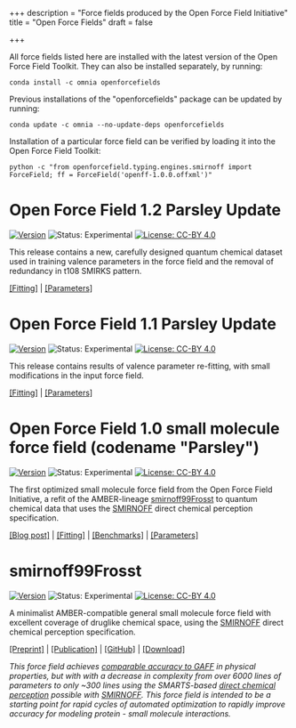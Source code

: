+++
description = "Force fields produced by the Open Force Field Initiative"
title = "Open Force Fields"
draft = false

+++

All force fields listed here are installed with the latest version of the Open Force Field Toolkit. They can also be installed separately, by running:
```
conda install -c omnia openforcefields
```

Previous installations of the "openforcefields" package can be updated by running:
```
conda update -c omnia --no-update-deps openforcefields
```

Installation of a particular force field can be verified by loading it into the Open Force Field Toolkit:
```
python -c "from openforcefield.typing.engines.smirnoff import ForceField; ff = ForceField('openff-1.0.0.offxml')"
```

<a id="parsley120"></a>
# Open Force Field 1.2 Parsley Update

[![Version](https://img.shields.io/badge/release-1.2.0-BLUE.svg)](https://github.com/openforcefield/openforcefield-forcebalance/releases/tag/v1.2.0)
![Status: Experimental](https://img.shields.io/badge/status-benchmarked-green.svg?style=flat)
[![License: CC-BY 4.0](https://img.shields.io/github/license/openforcefield/openforcefields.svg?style=flat)](https://creativecommons.org/licenses/by/4.0/)


This release contains a new, carefully designed quantum chemical dataset used in training valence parameters in the force field and the removal of redundancy in t108 SMIRKS pattern.


[[Fitting]](https://github.com/openforcefield/openforcefield-forcebalance/releases/tag/v1.2.0) |
[[Parameters]](https://github.com/openforcefield/openforcefields/tree/1.2.0/openforcefields/offxml)


<a id="parsley110"></a>
# Open Force Field 1.1 Parsley Update

[![Version](https://img.shields.io/badge/release-1.1.0-BLUE.svg)](https://github.com/openforcefield/openforcefield-forcebalance/releases/tag/v1.1.0)
![Status: Experimental](https://img.shields.io/badge/status-benchmarked-green.svg?style=flat)
[![License: CC-BY 4.0](https://img.shields.io/github/license/openforcefield/openforcefields.svg?style=flat)](https://creativecommons.org/licenses/by/4.0/)

This release contains results of valence parameter re-fitting, with small modifications in the input force field. 

[[Fitting]](https://github.com/openforcefield/openforcefield-forcebalance/releases/tag/v1.1.0) |
[[Parameters]](https://github.com/openforcefield/openforcefields/tree/1.1.0/openforcefields/offxml)



<a id="parsley100"></a>
# Open Force Field 1.0 small molecule force field (codename "Parsley")

[![Version](https://img.shields.io/badge/release-1.0.0-BLUE.svg)](https://github.com/openforcefield/openforcefield-forcebalance/releases/tag/v1.0.0)
![Status: Experimental](https://img.shields.io/badge/status-benchmarked-green.svg?style=flat)
[![License: CC-BY 4.0](https://img.shields.io/github/license/openforcefield/openforcefields.svg?style=flat)](https://creativecommons.org/licenses/by/4.0/)

The first optimized small molecule force field from the Open Force Field Initiative, a refit of the AMBER-lineage <a href="#smirnoff99Frosst">smirnoff99Frosst</a> to quantum chemical data that uses the [SMIRNOFF](https://open-forcefield-toolkit.readthedocs.io/en/latest/smirnoff.html) direct chemical perception specification.

[[Blog post]](http://openforcefield.org/news/introducing-openforcefield-1.0/) |
[[Fitting]](https://github.com/openforcefield/openforcefield-forcebalance/releases/tag/v1.0.0) |
[[Benchmarks]](https://github.com/openforcefield/release-1-benchmarking) |
[[Parameters]](https://github.com/openforcefield/openforcefields/tree/1.0.0/openforcefields/offxml)

<a id="smirnoff99Frosst"></a>
# smirnoff99Frosst

[![Version](https://img.shields.io/github/release/openforcefield/smirnoff99frosst.svg?style=flat)](https://github.com/openforcefield/smirnoff99Frosst/releases)
![Status: Experimental](https://img.shields.io/badge/status-experimental-orange.svg?style=flat)
[![License: CC-BY 4.0](https://img.shields.io/github/license/openforcefield/smirnoff99Frosst.svg?style=flat)](https://creativecommons.org/licenses/by/4.0/)

A minimalist AMBER-compatible general small molecule force field with excellent coverage of druglike chemical space,
using the [SMIRNOFF](https://open-forcefield-toolkit.readthedocs.io/en/0.3.0/smirnoff.html) direct chemical perception specification.

[[Preprint]](https://doi.org/10.1101/286542) |
[[Publication]](10.1021/acs.jctc.8b00640) |
[[GitHub]](https://github.com/openforcefield/smirnoff99Frosst) |
[[Download]](https://github.com/openforcefield/smirnoff99Frosst/releases)

*This force field achieves [comparable accuracy to GAFF](https://doi.org/10.1101/286542) in physical properties, but with with a decrease in complexity from over 6000 lines of parameters to only ~300 lines using the SMARTS-based [direct chemical perception](https://doi.org/10.1101/286542) possible with [SMIRNOFF](https://open-forcefield-toolkit.readthedocs.io/en/topology/smirnoff.html).
This force field is intended to be a starting point for rapid cycles of automated optimization to rapidly improve accuracy for modeling protein - small molecule interactions.*
